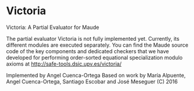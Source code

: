 # Victoria
Victoria: A Partial Evaluator for Maude

The partial evaluator Victoria is not fully implemented yet. Currently, its different modules are executed separately. You can find the Maude source code of the key components and dedicated checkers that we have developed for performing order-sorted equational specialization modulo axioms at http://safe-tools.dsic.upv.es/victoria/

Implemented by Angel Cuenca-Ortega Based on work by María Alpuente, Angel Cuenca-Ortega, Santiago Escobar and José Meseguer (C) 2016

